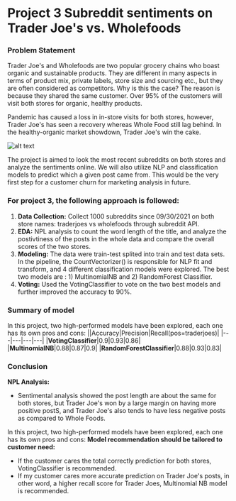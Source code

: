 # Project 3 Subreddit sentiments on Trader Joe's vs. Wholefoods

### Problem Statement

Trader Joe's and Wholefoods are two popular grocery chains who boast organic and sustainable products. They are different in many aspects in terms of product mix, private labels, store size and sourcing etc., but they are often considered as competitors. 
Why is this the case? The reason is because they shared the same customer. Over 95% of the customers will visit both stores for organic, healthy products. 

Pandemic has caused a loss in in-store visits for both stores, however, Trader Joe's has seen a recovery whereas Whole Food still lag behind. In the healthy-organic market showdown, Trader Joe's win the cake.

![alt text](https://shriyagettingsocial.files.wordpress.com/2014/02/whole-foods-vs-trader-joes.png "Logo Title Text 1")


The project is aimed to look the most recent subreddits on both stores and analyze the sentiments online. We will also utilize NLP and classification models to predict which a given post came from.
This would be the very first step for a customer churn for marketing analysis in future.

### For project 3, the following approach is followed:
1. **Data Collection:** Collect 1000 subreddits since 09/30/2021 on both store names: traderjoes vs wholefoods through subreddit API.
2. **EDA:** NPL analysis to count the word length of the title, and analyze the postivtiness of the posts in the whole data and compare the overall scores of the two stores.
3. **Modeling:** The data were train-test splited into train and test data sets. In the pipeline, the CountVectorizer() is responsible for NLP fit and transform, and 4 different classification models were explored. The best two models are : 1) MultinomialNB and 2) RandomForest Classifier.
4. **Voting:** Used the VotingClassifier to vote on the two best models and further improved the accuracy to 90%.


### Summary of model
In this project, two high-performed models have been explored, each one has its own pros and cons:
||Accuracy|Precision|Recall(pos=traderjoes)|
|---|---|---|---|
|**VotingClassifier**|0.9|0.93|0.86|
|**MultinomialNB**|0.88|0.87|0.9|
|**RandomForestClassifier**|0.88|0.93|0.83|

### Conclusion
**NPL Analysis:**
* Sentimental analysis showed the post length are about the same for both stores, but Trader Joe's won by a large margin on having more positive postS, and Trader Joe's also tends to have less negative posts as compared to Whole Foods.

In this project, two high-performed models have been explored, each one has its own pros and cons:
**Model recommendation should be tailored to customer need:**
* If the customer cares the total correctly prediction for both stores, VotingClassifier is recommended.
* If my customer cares more accurate prediction on Trader Joe's posts, in other word, a higher recall score for Trader Joes, Multinomial NB model is recommended.


